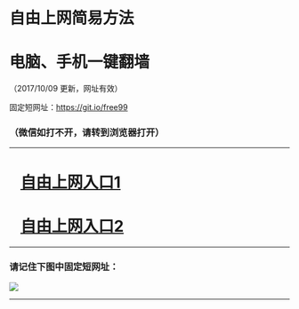 ﻿# 自由上网简易方法

# 电脑、手机一键翻墙

（2017/10/09 更新，网址有效）

固定短网址：https://git.io/free99

### （微信如打不开，请转到浏览器打开）


***





# &nbsp;&nbsp; <a href="http://ft897323114.fwq-tz-1001.info/fwqtz01.html?t=100900122713 " target="_blank">自由上网入口1</a>
# &nbsp;&nbsp; <a href="http://ft384312503.fwq-tz-1002.info/fwqtz02.html?t=10090015880 " target="_blank">自由上网入口2</a>
***

### 请记住下图中固定短网址：

<img src="https://s3-us-west-2.amazonaws.com/fwq-1001/yjfq-20170905okok.png" /> 


***

